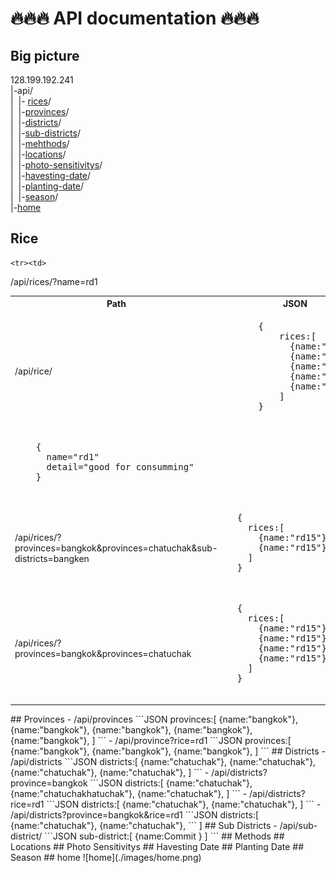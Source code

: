 # :fire::fire::fire: API documentation :fire::fire::fire:

## Big picture

  128.199.192.241 <br>
  |-api/ <br>
  |&nbsp;&nbsp;|- [rices](#rices)/ <br>
  |&nbsp;&nbsp;|-[provinces](#provinces)/ <br>
  |&nbsp;&nbsp;|-[districts](#districts)/ <br>
  |&nbsp;&nbsp;|-[sub-districts](#sub-districts)/ <br>
  |&nbsp;&nbsp;|-[mehthods](#methods)/ <br>
  |&nbsp;&nbsp;|-[locations](locations)/ <br>
  |&nbsp;&nbsp;|-[photo-sensitivitys](#photo-sensitivitys)/ <br>
  |&nbsp;&nbsp;|-[havesting-date](#havesting-date)/ <br>
  |&nbsp;&nbsp;|-[planting-date](#planting-date)/ <br>
  |&nbsp;&nbsp;|-[season](#season)/ <br>
  |-[home](#home)

## Rice
<table>
  <tr>
    <th>Path</th>
    <th>JSON</th>
  </tr>
  <tr>
  <td>
/api/rice/
 </td>
 <td>
      <div class="highlight highlight-json"><pre>
      {
          rices:[
            {name:"rd15"},
            {name:"rd15"},
            {name:"rd15"},
            {name:"rd15"},
            {name:"rd15"},
          ]
      }
    </pre></div>
    </td>
    </tr>
    
    <tr><td>
/api/rices/?name=rd1
 </td>
 <td>
 <div class="highlight highlight-json"><pre>
    {
      name="rd1"
      detail="good for consumming"
    }
     </pre></div>
 </td>
 </tr>

  <tr><td>
  
  /api/rices/?provinces=bangkok&provinces=chatuchak&sub-districts=bangken
</td><td>
 <div class="highlight highlight-json"><pre>
  {
    rices:[
      {name:"rd15"},
      {name:"rd15"},
    ]
  }
  </pre></div>
</td>
</tr>
<tr><td>
/api/rices/?provinces=bangkok&provinces=chatuchak
</td><td>
 <div class="highlight highlight-json"><pre>
  {
    rices:[
      {name:"rd15"},
      {name:"rd15"},
      {name:"rd15"},
      {name:"rd15"},
    ]
  }
    </pre></div>
</td>
</tr>
</table>
## Provinces
- /api/provinces
```JSON
  provinces:[
    {name:"bangkok"},
    {name:"bangkok"},
    {name:"bangkok"},
    {name:"bangkok"},
    {name:"bangkok"},
  ]
```
- /api/province?rice=rd1
```JSON
  provinces:[
    {name:"bangkok"},
    {name:"bangkok"},
    {name:"bangkok"},
  ]
```
## Districts
- /api/districts
```JSON
  districts:[
    {name:"chatuchak"},
    {name:"chatuchak"},
    {name:"chatuchak"},
    {name:"chatuchak"},
  ]
```
- /api/districts?province=bangkok
```JSON
  districts:[
    {name:"chatuchak"},
    {name:"chatuchakhatuchak"},
    {name:"chatuchak"},
  ]
```
- /api/districts?rice=rd1
```JSON
  districts:[
    {name:"chatuchak"},
    {name:"chatuchak"},
  ]
```
- /api/districts?province=bangkok&rice=rd1
```JSON
  districts:[
    {name:"chatuchak"},
    {name:"chatuchak"},
```
  ]
## Sub Districts
- /api/sub-district/
```JSON
  sub-district:[
    {name:Commit
    }
  ]
```
## Methods
## Locations
## Photo Sensitivitys
## Havesting Date
## Planting Date
## Season
## home
  ![home](./images/home.png)
